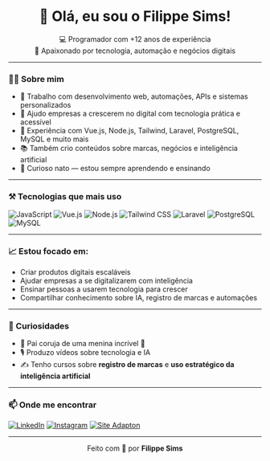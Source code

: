 <h1 align="center">👋 Olá, eu sou o Filippe Sims!</h1>

<p align="center">
  💻 Programador com +12 anos de experiência <br>
  🎯 Apaixonado por tecnologia, automação e negócios digitais
</p>

---

### 👨‍💻 Sobre mim

- 💼 Trabalho com desenvolvimento web, automações, APIs e sistemas personalizados
- 🎯 Ajudo empresas a crescerem no digital com tecnologia prática e acessível
- 🧠 Experiência com Vue.js, Node.js, Tailwind, Laravel, PostgreSQL, MySQL e muito mais
- 📚 Também crio conteúdos sobre marcas, negócios e inteligência artificial
- 🧩 Curioso nato — estou sempre aprendendo e ensinando

---

### ⚒️ Tecnologias que mais uso

![JavaScript](https://img.shields.io/badge/-JavaScript-F7DF1E?logo=javascript&logoColor=000)
![Vue.js](https://img.shields.io/badge/-Vue.js-42b883?logo=vue.js&logoColor=fff)
![Node.js](https://img.shields.io/badge/-Node.js-339933?logo=node.js&logoColor=fff)
![Tailwind CSS](https://img.shields.io/badge/-Tailwind-38bdf8?logo=tailwind-css&logoColor=fff)
![Laravel](https://img.shields.io/badge/-Laravel-ff2d20?logo=laravel&logoColor=fff)
![PostgreSQL](https://img.shields.io/badge/-PostgreSQL-336791?logo=postgresql&logoColor=fff)
![MySQL](https://img.shields.io/badge/-MySQL-00758F?logo=mysql&logoColor=fff)

---

### 📈 Estou focado em:

- Criar produtos digitais escaláveis
- Ajudar empresas a se digitalizarem com inteligência
- Ensinar pessoas a usarem tecnologia para crescer
- Compartilhar conhecimento sobre IA, registro de marcas e automações

---

### 🧠 Curiosidades

- 👶 Pai coruja de uma menina incrível 💜
- 🎙️ Produzo vídeos sobre tecnologia e IA
- ✍️ Tenho cursos sobre **registro de marcas** e **uso estratégico da inteligência artificial**

---

### 📫 Onde me encontrar

[![LinkedIn](https://img.shields.io/badge/-Filippe%20Sims-0077B5?logo=linkedin&logoColor=white)](https://www.linkedin.com/in/filippe-sims/)
[![Instagram](https://img.shields.io/badge/-@filippe.sims-E4405F?logo=instagram&logoColor=white)](https://www.instagram.com/filippe.sims/)
[![Site Adapton](https://img.shields.io/badge/-Adapton.com.br-000?logo=firefox&logoColor=white)](https://adapton.com.br)

---

<p align="center">
  Feito com 💜 por <strong>Filippe Sims</strong>
</p>
